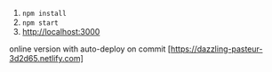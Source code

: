 1. `npm install`
2. `npm start`
3. [http://localhost:3000](http://localhost:3000)

online version with auto-deploy on commit 
[https://dazzling-pasteur-3d2d65.netlify.com]

